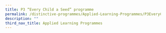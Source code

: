```yaml
---
title: P3 “Every Child a Seed” programme
permalink: /distinctive-programmes/Applied-Learning-Programmes/P3EveryChildaSeedprogramme/
description: ""
third_nav_title: Applied Learning Programmes
---
```

